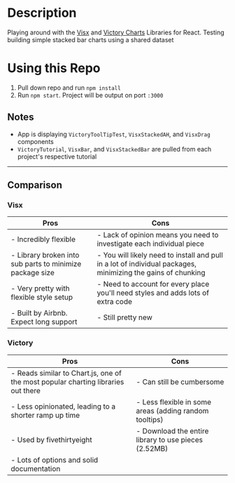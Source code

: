 # Description

Playing around with the [Visx](https://airbnb.io/visx) and [Victory Charts](https://formidable.com/open-source/victory/docs/victory-chart/) Libraries for React. Testing building simple stacked bar charts using a shared dataset


# Using this Repo
1. Pull down repo and run `npm install`
2. Run `npm start`. Project will be output on port `:3000`

## Notes
- App is displaying `VictoryToolTipTest`, `VisxStackedAH`, and `VisxDrag` components
- `VictoryTutorial`, `VisxBar`, and `VisxStackedBar` are pulled from each project's respective tutorial

-------
## Comparison
### Visx
| Pros | Cons |
| ---- | ---- |
| - Incredibly flexible | - Lack of opinion means you need to investigate each individual piece |
| - Library broken into sub parts to minimize package size | - You will likely need to install and pull in a lot of individual packages, minimizing the gains of chunking |
| - Very pretty with flexible style setup | - Need to account for every place you'll need styles and adds lots of extra code |
| - Built by Airbnb. Expect long support | - Still pretty new |

### Victory
| Pros | Cons |
| ---- | ---- |
| - Reads similar to Chart.js, one of the most popular charting libraries out there | - Can still be cumbersome |
| - Less opinionated, leading to a shorter ramp up time | - Less flexible in some areas (adding random tooltips) |
| - Used by fivethirtyeight | - Download the entire library to use pieces (2.52MB) |
| - Lots of options and solid documentation |

